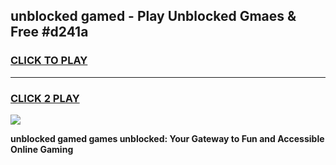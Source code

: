 
## unblocked gamed - Play Unblocked Gmaes & Free #d241a
<h3>
<a href="https://news.freeplayer.one?title=unblocked_gamed&ref=03M">CLICK TO PLAY</a></h3>
<hr>

<h3>
<a href="https://news.freeplayer.one?title=unblocked_gamed&ref=03M">CLICK 2 PLAY</a>
  
</h3>

<a href="https://news.freeplayer.one?title=unblocked_gamed&ref=03M"><img src="https://clearcache.store/games.png"></a>


**unblocked gamed games unblocked: Your Gateway to Fun and Accessible Online Gaming**
